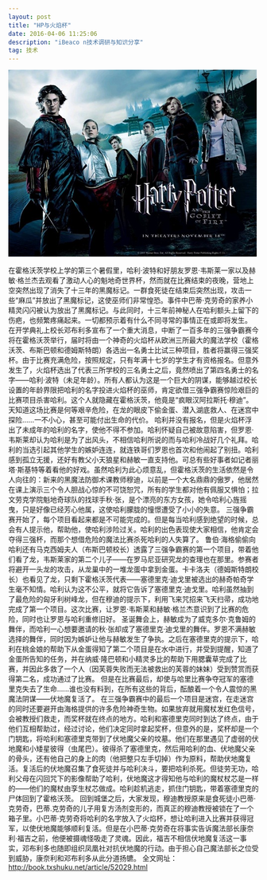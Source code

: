 ```yaml
---
layout: post
title: "HP与火焰杯"
date: 2016-04-06 11:25:06 
description: "iBeaco n技术调研与知识分享"
tag: 技术
---
```

  ![image](https://github.com/darling9801/darling9801.github.io/raw/master/4.jpg)
 
 在霍格沃茨学校上学的第三个暑假里，哈利·波特和好朋友罗恩·韦斯莱一家以及赫敏·格兰杰去观看了激动人心的魁地奇世界杯，然而就在比赛结束的夜晚，营地上空突然出现了消失了十三年的黑魔标记。一群食死徒在结束后突然出现，攻击一些“麻瓜”并放出了黑魔标记，这使巫师们非常惶恐。事件中巴蒂·克劳奇的家养小精灵闪闪被认为放出了黑魔标记。与此同时，十三年前神秘人在哈利额头上留下的伤疤，也频繁疼痛起来。一切都预示着有什么不同寻常的事情正在或即将发生。
在开学典礼上校长邓布利多宣布了一个重大消息，中断了一百多年的三强争霸赛今将在霍格沃茨举行，届时将由一个神奇的火焰杯从欧洲三所最大的魔法学校（霍格沃茨、布斯巴顿和德姆斯特朗）各选出一名勇士比试三种项目，胜者将赢得三强奖杯。由于比赛充满危险，按照规定，只有年满十七岁的学生才有资格报名。但意外发生了，火焰杯选出了代表三所学校的三名勇士之后，竟然喷出了第四名勇士的名字——哈利·波特（未足年龄）。所有人都认为这是一个巨大的阴谋，能够越过校长设置的年龄界限把哈利的名字投进火焰杯的巫师，肯定欲借三强争霸赛惊险艰巨的比赛项目杀害哈利。这个人就隐藏在霍格沃茨，他竟是“疯眼汉阿拉斯托·穆迪”。天知道这场比赛是何等艰辛危险，在龙的眼皮下偷金蛋、潜入湖底救人、在迷宫中探险……一不小心，甚至可能付出生命的代价。
  哈利并没有报名，但是火焰杯浮出了未成年的哈利的名字，使他不得不参加。哈利怀疑自己被故意陷害，但罗恩·韦斯莱却认为哈利是为了出风头，不相信哈利所说的而与哈利冷战好几个礼拜。哈利的当选引起其他学生的嫉妒连连，就连铁哥们罗恩也首次和他闹起了别扭。哈利感到孤立无援，还好有教父小天狼星和赫敏一直支持他。可总有些好事者如记者丽塔·斯基特等着看他的好戏。虽然哈利为此心烦意乱，但霍格沃茨的生活依然是令人向往的：新来的黑魔法防御术课教师穆迪，以前是一个大名鼎鼎的傲罗，他居然在课上演示三个令人胆战心惊的不可饶恕咒，所有的学生都对他有佩服又惧怕；拉文劳克学院魁地奇球队的找球手秋·张，是个漂亮的东方女孩，她令哈利心旌摇曳，只是好像已经芳心他属，这使哈利朦胧的憧憬遭受了小小的失意。
  三强争霸赛开始了，每个项目看起来都是不可能完成的。但是每当哈利感到绝望的时候，总会有人提示他，帮助他，使哈利涉险过关。哈利的出色表现使大家相信，他肯定会夺得三强杯，而那个想借危险的魔法比赛杀死哈利的人失算了。
鲁伯·海格偷偷向哈利还有马克西姆夫人（布斯巴顿校长）透露了三强争霸赛的第一个项目，带着他们看了龙，韦斯莱家的第二个儿子——在罗马尼亚研究龙的查理也在那里。参赛者将避开一头龙的攻击，从龙巢中的一堆龙蛋中拿到金蛋。卡卡洛夫（德姆斯特朗校长）也看见了龙，只剩下霍格沃茨代表——塞德里克·迪戈里被选出的赫奇帕奇学生毫不知情。哈利认为这不公平，就将它告诉了塞德里克·迪戈里。哈利虽然抽到了最危险的匈牙利树峰龙，但在穆迪的提示下，利用飞来咒招来飞天扫帚，成功地完成了第一个项目。这次比赛，让罗恩·韦斯莱和赫敏·格兰杰意识到了比赛的危险，同时也让罗恩与哈利重修旧好。
圣诞舞会上，赫敏成为了威克多尔·克鲁姆的舞伴，而哈利一心想要邀请的秋·张却成了塞德里克·迪戈里的舞伴。罗恩不满赫敏选择的舞伴，同时因为嫉妒让他与赫敏发生了争执。之后在塞德里克的提示下，哈利在桃金娘的帮助下从金蛋得知了第二个项目是在水中进行，并受到提醒，知道了金蛋所告知的任务，并在纳威·隆巴顿和小精灵多比的帮助下用腮囊草完成了比赛，并因此多救了一个人（因芙蓉失败而无法被救出的芙蓉的妹妹）受到赞赏而获得第二名，成功通过了比赛。
  但是在比赛最后，却使与哈里比赛争夺冠军的塞德里克失去了生命......谁也没有料到，在所有这些的背后，酝酿着一个令人震惊的黑魔法阴谋——伏地魔复活了。
  在三强争霸赛中的最后一个项目是迷宫，在走迷宫的同时还要避开由海格提供的许多危险神奇生物。如果放弃就用魔杖发红色信号，会被教授们救走，而奖杯就在终点的地方。哈利和塞德里克同时到达了终点，由于他们互相帮助过，经过讨论，他们决定同时拿起奖杯，但意外的是，奖杯却是一个门钥匙，将哈利和塞德里克带到了伏地魔父亲的坟墓。他们在那里遇见了虚弱的伏地魔和小矮星彼得（虫尾巴）。彼得杀了塞德里克，然后用哈利的血、伏地魔父亲的骨头，还有他自己的身上的肉（他把整只左手切掉）作为原料，帮助伏地魔复活。复活后的伏地魔召集了食死徒并与哈利决斗，要把哈利杀死。但徒劳无功，哈利父母在闪回咒下的影像帮助了哈利，伏地魔这才得知他与哈利的魔杖杖芯是一样的——他们的魔杖由孪生杖芯做成。哈利趁机逃走，抓住门钥匙，带着塞德里克的尸体回到了霍格沃茨。
  回到城堡之后，大家发现，穆迪教授原来是食死徒小巴蒂·克劳奇，巴蒂.克劳奇的儿子用复方汤剂变形的，而真正的穆迪教授被锁在了一个箱子里。小巴蒂·克劳奇将哈利的名字放入了火焰杯，想让哈利进入比赛并获得冠军，以使伏地魔能够顺利复活。但是在小巴蒂·克劳奇在将事实告诉魔法部长康奈利·福吉之前，他便被摄魂怪吸走了灵魂。因此，福吉不相信伏地魔复活这一事实，邓布利多也随即组织凤凰社对抗伏地魔的行动。由于担心自己魔法部长之位受到威胁，康奈利和邓布利多从此分道扬镳。
全文网址：http://book.txshuku.net/article/52029.html